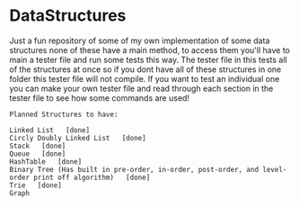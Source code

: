 # DataStructures
Just a fun repository of some of my own implementation of some data structures
none of these have a main method, to access them you'll have to main a tester file
and run some tests this way. The tester file in this tests all of the structures at once
so if you dont have all of these structures in one folder this tester file will not compile.
If you want to test an individual one you can make your own tester file and read through each section
in the tester file to see how some commands are used!

    Planned Structures to have:

    Linked List   [done]
    Circly Doubly Linked List   [done]
    Stack   [done]
    Queue   [done]
    HashTable   [done]
    Binary Tree (Has built in pre-order, in-order, post-order, and level-order print off algorithm)   [done]
    Trie   [done]
    Graph

